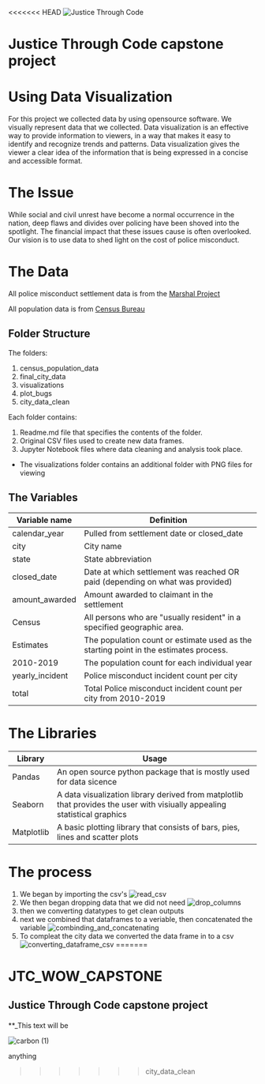 <<<<<<< HEAD
![Justice Through Code](https://github.com/shethinksnyc/JTC_WOW_CAPSTONE/blob/main/readme_img/jtc.png?raw=true)

# Justice Through Code capstone project

# Using Data Visualization 

For this project we collected data by using opensource software. We visually represent data that we collected. Data visualization is an effective way to provide information to viewers, in a way that makes it easy to identify and recognize trends and patterns. Data visualization gives the viewer a clear idea of the information that is being expressed in a concise and accessible format.

# The Issue 
While social and civil unrest have become a normal occurrence in the nation, deep flaws and divides over policing have been shoved into the spotlight. The financial impact that these issues cause is often overlooked. Our vision is to use data to shed light on the cost of police misconduct. 

# The Data

All police misconduct settlement data is from the [Marshal Project](https://github.com/themarshallproject/police-settlements) 

All population data is from [Census Bureau](https://www.census.gov/)

## Folder Structure
The folders:
1. census_population_data
2. final_city_data
3. visualizations
4. plot_bugs
5. city_data_clean

Each folder contains:
1. Readme.md file that specifies the contents of the folder.
2. Original CSV files used to create new data frames.
3. Jupyter Notebook files where data cleaning and analysis took place.
* The visualizations folder contains an additional folder with PNG files for viewing

## The Variables
Variable name | Definition
--------------| -----------------
calendar_year | Pulled from settlement date or closed_date
city | City name
state | State abbreviation
closed_date | Date at which settlement was reached OR paid (depending on what was provided)
amount_awarded | Amount awarded to claimant in the settlement
Census | All persons who are "usually resident" in a specified geographic area.
Estimates    | The population count or estimate used as the starting point in the estimates process.
2010-2019 | The population count for each individual year
yearly_incident | Police misconduct incident count per city 
total  | Total Police misconduct incident count per city from 2010-2019

# The Libraries
Library    | Usage 
---------|----------------------------------
Pandas  | An open source python package that is mostly used for data sicence
Seaborn | A data visualization library derived from matplotlib that provides the user with visiually appealing statistical graphics 
Matplotlib | A basic plotting library that consists of bars, pies, lines and scatter plots 

# The process 
1. We began by importing the csv's 
![read_csv](https://github.com/shethinksnyc/JTC_WOW_CAPSTONE/blob/main/readme_img/read_csv.png?raw=true)
2. We then began dropping data that we did not need 
![drop_columns](https://github.com/shethinksnyc/JTC_WOW_CAPSTONE/blob/main/readme_img/drop_columns.png?raw=true)
3. then we converting datatypes to get clean outputs 
4. next we combined that dataframes to a veriable, then concatenated the variable 
![combinding_and_concatenating](https://github.com/shethinksnyc/JTC_WOW_CAPSTONE/blob/main/readme_img/concat.png?raw=true)
5. To compleat the city data we converted the data frame in to a csv 
![converting_dataframe_csv](https://github.com/shethinksnyc/JTC_WOW_CAPSTONE/blob/main/readme_img/to_csv.png?raw=true)
=======
# JTC_WOW_CAPSTONE
## Justice Through Code capstone project
#### 

**_This text will be 

![carbon (1)](https://user-images.githubusercontent.com/78012387/115937432-073d2800-a466-11eb-9211-3133c74b83fc.png)

anything 
>>>>>>> city_data_clean
